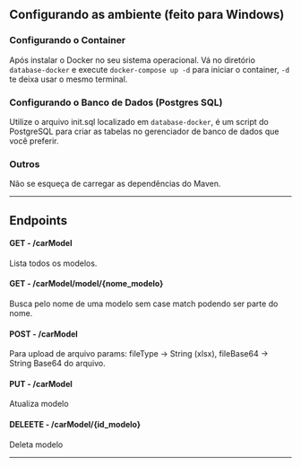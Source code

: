 ## Configurando as ambiente (feito para Windows)
### Configurando o Container
Após instalar o Docker no seu sistema operacional.
Vá no diretório `database-docker` e execute `docker-compose up -d` para iniciar o container, `-d` te deixa usar o mesmo terminal.

### Configurando o Banco de Dados (Postgres SQL)
Utilize o arquivo init.sql localizado em `database-docker`, é um script do PostgreSQL para criar as tabelas no gerenciador de banco de dados que você preferir.

### Outros
Não se esqueça de carregar as dependências do Maven.


-----
## Endpoints
#### GET - /carModel
Lista todos os modelos.

#### GET - /carModel/model/{nome_modelo}
Busca pelo nome de uma modelo sem case match podendo ser parte do nome.

#### POST - /carModel
Para upload de arquivo
params: fileType -> String (xlsx), fileBase64 -> String Base64 do arquivo.

#### PUT - /carModel
Atualiza modelo

#### DELEETE - /carModel/{id_modelo}
Deleta modelo

-----





